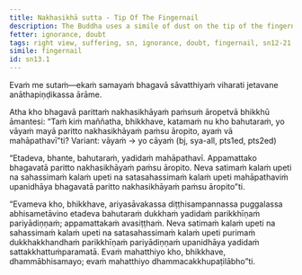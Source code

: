 ```yaml
---
title: Nakhasikhā sutta - Tip Of The Fingernail
description: The Buddha uses a simile of dust on the tip of the fingernail to illustrate the extent of suffering that is exhausted and overcome by a disciple of the noble ones who has attained right view.
fetter: ignorance, doubt
tags: right view, suffering, sn, ignorance, doubt, fingernail, sn12-21
simile: fingernail
id: sn13.1
---
```


Evaṁ me sutaṁ—ekaṁ samayaṁ bhagavā sāvatthiyaṁ viharati jetavane anāthapiṇḍikassa ārāme.

Atha kho bhagavā parittaṁ nakhasikhāyaṁ paṁsuṁ āropetvā bhikkhū āmantesi: “Taṁ kiṁ maññatha, bhikkhave, katamaṁ nu kho bahutaraṁ, yo vāyaṁ mayā paritto nakhasikhāyaṁ paṁsu āropito, ayaṁ vā mahāpathavī”ti? Variant: vāyaṁ → yo cāyaṁ (bj, sya-all, pts1ed, pts2ed)

“Etadeva, bhante, bahutaraṁ, yadidaṁ mahāpathavī. Appamattako bhagavatā paritto nakhasikhāyaṁ paṁsu āropito. Neva satimaṁ kalaṁ upeti na sahassimaṁ kalaṁ upeti na satasahassimaṁ kalaṁ upeti mahāpathaviṁ upanidhāya bhagavatā paritto nakhasikhāyaṁ paṁsu āropito”ti.

“Evameva kho, bhikkhave, ariyasāvakassa diṭṭhisampannassa puggalassa abhisametāvino etadeva bahutaraṁ dukkhaṁ yadidaṁ parikkhīṇaṁ pariyādiṇṇaṁ; appamattakaṁ avasiṭṭhaṁ. Neva satimaṁ kalaṁ upeti na sahassimaṁ kalaṁ upeti na satasahassimaṁ kalaṁ upeti purimaṁ dukkhakkhandhaṁ parikkhīṇaṁ pariyādiṇṇaṁ upanidhāya yadidaṁ sattakkhattuṁparamatā. Evaṁ mahatthiyo kho, bhikkhave, dhammābhisamayo; evaṁ mahatthiyo dhammacakkhupaṭilābho”ti.
